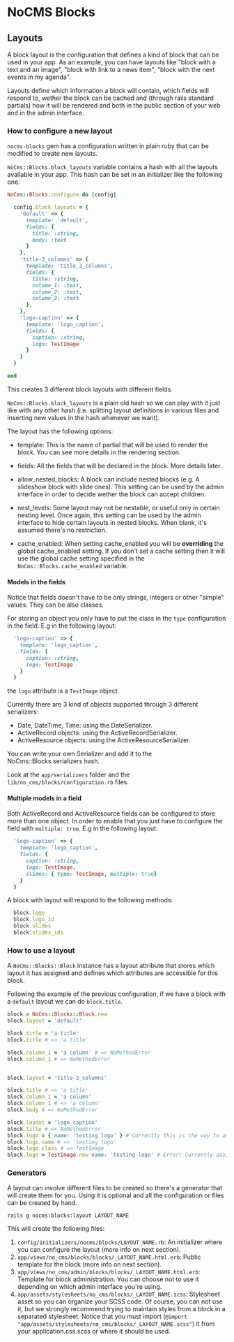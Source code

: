 # NoCMS Blocks

## Layouts

A block layout is the configuration that defines a kind of block that can be
used in your app. As an example, you can have layouts like "block with a text
and an image", "block with link to a news item", "block with the next events in
my agenda".

Layouts define which information a block will contain, which fields will respond
to, wether the block can be cached and (through rails standard partials) how it
will be rendered and both in the public section of your web and in the admin
interface.

### How to configure a new layout

`nocms-blocks` gem has a configuration written in plain ruby that can be
modified to create new layouts.


`NoCms::Blocks.block_layouts` variable contains a hash with all the layouts
available in your app. This hash can be set in an initializer like the following
one:

```ruby
NoCms::Blocks.configure do |config|

  config.block_layouts = {
    'default' => {
      template: 'default',
      fields: {
        title: :string,
        body: :text
      }
    },
    'title-3_columns' => {
      template: 'title_3_columns',
      fields: {
        title: :string,
        column_1: :text,
        column_2: :text,
        column_3: :text
      },
    },
    'logo-caption' => {
      template: 'logo_caption',
      fields: {
        caption: :string,
        logo: TestImage
      }
    }
  }

end
```

This creates 3 different block layouts with different fields.

`NoCms::Blocks.block_layouts` is a plain old hash so we can play with it just
like with any other hash (i.e. splitting layout definitions in various files and
inserting new values in the hash whenever we want).

The layout has the following options:

* template: This is the name of partial that will be used to render the block.
  You can see more details in the rendering section.

* fields: All the fields that will be declared in the block. More details later.

* allow_nested_blocks: A block can include nested blocks (e.g. A slideshow block
  with slide ones). This setting can be used by the admin interface in order to
  decide wether the block can accept children.

* nest_levels: Some layout may not be nestable, or useful only in certain
  nesting level. Once again, this setting can be used by the admin interface to
  hide certain layouts in nested blocks. When blank, it's assumed there's no
  restriction.

* cache_enabled: When setting cache_enabled you will be **overriding** the
  global cache_enabled setting. If you don't set a cache setting then it will
  use the global cache setting specified in the `NoCms::Blocks.cache_enabled`
  variable.

#### Models in the fields

Notice that fields doesn't have to be only strings, integers or other "simple"
values. They can be also classes.

For storing an object you only have to put the class in the `type` configuration
in the field. E.g in the following layout:

```ruby
  'logo-caption' => {
    template: 'logo_caption',
    fields: {
      caption: :string,
      logo: TestImage
    }
  }
```

the `logo` attribute is a `TestImage` object.

Currently there are 3 kind of objects supported through 3 different serializers:

  - Date, DateTime, Time: using the DateSerializer.
  - ActiveRecord objects: using the ActiveRecordSerializer.
  - ActiveResource objects: using the ActiveResourceSerializer.

You can write your own Serializer and add it to the NoCms::Blocks.serializers
hash.

Look at the `app/serializers` folder and the
`lib/no_cms/blocks/configuration.rb` files.

#### Multiple models in a field

Both ActiveRecord and ActiveResource fields can be configured to store more than
one object. In order to enable that you just have to configure the field with
`multiple: true`. E.g in the following layout:

```ruby
  'logo-caption' => {
    template: 'logo_caption',
    fields: {
      caption: :string,
      logo: TestImage,
      slides: { type: TestImage, multiple: true}
    }
  }
```

A block with layout will respond to the following methods:

```ruby
  block.logo
  block.logo_id
  block.slides
  block.slides_ids
```

### How to use a layout

A `NoCms::Blocks::Block` instance has a layout attribute that stores which
layout it has assigned and defines which attributes are accessible for this
block.

Following the example of the previous configuration, if we have a block with a
`default` layout we can do `block.title`.

```ruby
block = NoCms::Blocks::Block.new
block.layout = 'default'

block.title = 'a title'
block.title # => 'a title'

block.column_1 = 'a column' # => NoMethodError
block.column_1 # => NoMethodError


block.layout = 'title-3_columns'

block.title # => 'a title'
block.column_1 = 'a column'
block.column_1 # => 'a column'
block.body # => NoMethodError

block.layout = 'logo_caption'
block.title # => NoMethodError
block.logo = { name: 'testing logo' } # Currently this is the way to assign objects
block.logo.name # => 'testing logo'
block.logo.class # => TestImage
block.logo = TestImage.new name: 'testing logo' # Error! Currently assigning the object is not allowed :(
```

### Generators

A layout can involve different files to be created so there's a generator that
will create them for you. Using it is optional and all the configuration or
files can be created by hand.

```
rails g nocms:blocks:layout LAYOUT_NAME
```

This will create the following files:

1. `config/initializers/nocms/blocks/LAYOUT_NAME.rb`: An initializer where you
   can configure the layout (more info on next section).
2. `app/views/no_cms/blocks/blocks/_LAYOUT_NAME.html.erb`: Public template for
   the block (more info on next section).
3. `app/views/no_cms/admin/blocks/blocks/_LAYOUT_NAME.html.erb`: Template for
   block administration. You can choose not to use it depending on which admin
   interface you're using.
4. `app/assets/stylesheets/no_cms/blocks/_LAYOUT_NAME.scss`: Stylesheet asset so
   you can organize your SCSS code. Of course, you can not use it, but we
   strongly recommend trying to maintain styles from a block in a separated
   stylesheet. Notice that you must import (`@import
   "app/assets/stylesheets/no_cms/blocks/_LAYOUT_NAME.scss"`) it from your
   application.css.scss or where it should be used.
